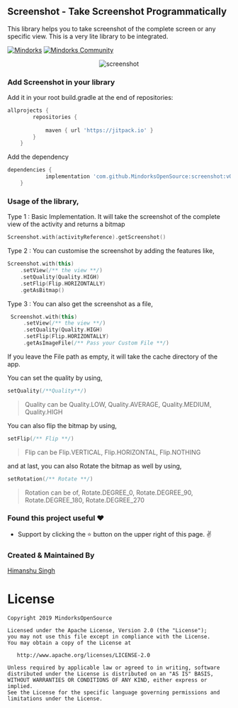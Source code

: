 
## Screenshot - Take Screenshot Programmatically

This library helps you to take screenshot of the complete screen or any specific view. This is a very lite library to be integrated.

[![Mindorks](https://img.shields.io/badge/mindorks-opensource-blue.svg)](https://mindorks.com/open-source-projects)
[![Mindorks Community](https://img.shields.io/badge/join-community-blue.svg)](https://mindorks.com/join-community)

<p align="center">
<img alt="screenshot" src="https://raw.githubusercontent.com/MindorksOpenSource/screenshot/master/images/screenshot-banner.png">
</p>

### Add Screenshot in your library
Add it in your root build.gradle at the end of repositories:
```groovy
allprojects {
		repositories {
			
			maven { url 'https://jitpack.io' }
		}
	}
```
Add the dependency

```groovy
dependencies {
	        implementation 'com.github.MindorksOpenSource:screenshot:v0.0.1'
	}
```

### Usage of the library,
Type 1 : Basic Implementation. It will take the screenshot of the complete view of the activity and returns a bitmap
```kotlin
Screenshot.with(activityReference).getScreenshot()
```

Type 2 :  You can customise the screenshot by adding the features like,
```kotlin
Screenshot.with(this)  
    .setView(/** the view **/)  
    .setQuality(Quality.HIGH)  
    .setFlip(Flip.HORIZONTALLY)  
    .getAsBitmap()
```


Type 3 : You can also get the screenshot as a file,
```kotlin
 Screenshot.with(this)  
     .setView(/** the view **/)  
     .setQuality(Quality.HIGH)  
     .setFlip(Flip.HORIZONTALLY)  
     .getAsImageFile(/** Pass your Custom File **/)
 ```
If you leave the File path as empty, it will take the cache directory of the app.
   
You can set the quality by using,
```kotlin
setQuality(/**Quality**/)
```
> Quality can be Quality.LOW, Quality.AVERAGE, Quality.MEDIUM, Quality.HIGH

You can also flip the bitmap by using,
```kotlin
setFlip(/** Flip **/)
```
> Flip can be Flip.VERTICAL, Flip.HORIZONTAL, Flip.NOTHING

and at last, you can also Rotate the bitmap as well by using,
```kotlin
setRotation(/** Rotate **/)
```
> Rotation can be of, Rotate.DEGREE_0, Rotate.DEGREE_90, Rotate.DEGREE_180, Rotate.DEGREE_270

### Found this project useful :heart:
* Support by clicking the :star: button on the upper right of this page. :v:


### Created & Maintained By
[Himanshu Singh](https://github.com/hi-manshu)

License
=======

    Copyright 2019 MindorksOpenSource

    Licensed under the Apache License, Version 2.0 (the "License");
    you may not use this file except in compliance with the License.
    You may obtain a copy of the License at

       http://www.apache.org/licenses/LICENSE-2.0

    Unless required by applicable law or agreed to in writing, software
    distributed under the License is distributed on an "AS IS" BASIS,
    WITHOUT WARRANTIES OR CONDITIONS OF ANY KIND, either express or implied.
    See the License for the specific language governing permissions and
    limitations under the License.
